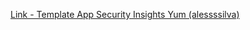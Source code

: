 [Link - Template App Security Insights Yum (alessssilva)](https://github.com/alessssilva/zabbix/tree/master/zabbix-security-insights)
